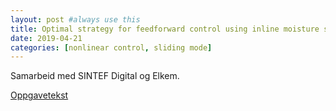```yaml
---
layout: post #always use this
title: Optimal strategy for feedforward control using inline moisture sensors for raw materials in silicon production #This becomes the title of the page
date: 2019-04-21
categories: [nonlinear control, sliding mode]
---
```


Samarbeid med SINTEF Digital og Elkem.

[Oppgavetekst](../assets/ElkemOppgave.pdf)

